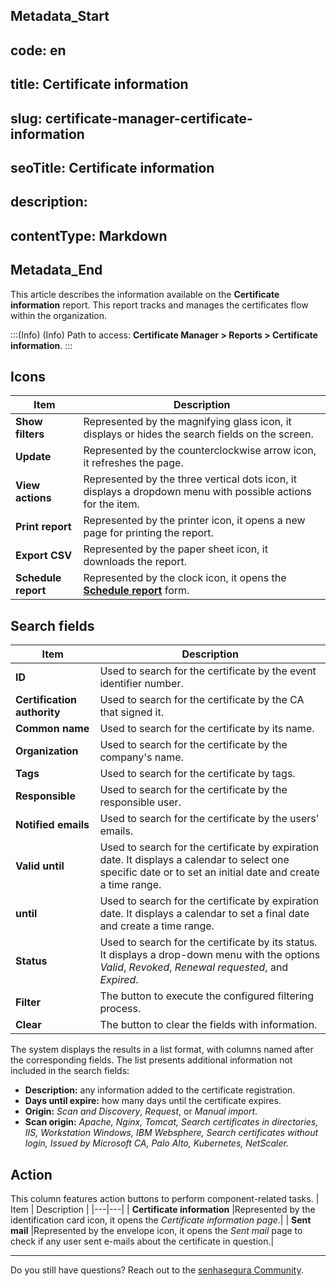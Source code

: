 ## Metadata_Start 
## code: en
## title: Certificate information 
## slug: certificate-manager-certificate-information 
## seoTitle: Certificate information 
## description:  
## contentType: Markdown 
## Metadata_End
This article describes the information available on the **Certificate information** report. This report tracks and manages the certificates flow within the organization. 

:::(Info) (Info)
Path to access: **Certificate Manager > Reports > Certificate information**.
:::

## Icons
| Item | Description |
| --- | --- |
|**Show filters**|Represented by the magnifying glass icon, it displays or hides the search fields on the screen.
|**Update**|Represented by the counterclockwise arrow icon, it refreshes the page.
|**View actions**|Represented by the three vertical dots icon, it displays a dropdown menu with possible actions for the item.
|**Print report**|Represented by the printer icon, it opens a new page for printing the report.
|**Export CSV**|Represented by the paper sheet icon, it downloads the report.
|**Schedule report**|Represented by the clock icon, it opens the [**Schedule report**](/v3-32/docs/general-information-how-to-issue-download-and-schedule-device-reports) form.

##  Search fields
| Item | Description |
| --- | --- |
| **ID** |Used to search for the certificate by the event identifier number.|
| **Certification authority** |Used to search for the certificate by the CA that signed it.|
| **Common name** |Used to search for the certificate by its name.| 
| **Organization** |Used to search for the certificate by the company's name.|
| **Tags** |Used to search for the certificate by tags.|
| **Responsible** |Used to search for the certificate by the responsible user.|
| **Notified emails** |Used to search for the certificate by the users' emails.|
|**Valid until** |Used to search for the certificate by expiration date. It displays a calendar to select one specific date or to set an initial date and create a time range.|
| **until** |Used to search for the certificate by expiration date. It displays a calendar to set a final date and create a time range.|
|**Status**|Used to search for the certificate by its status. It displays a drop-down menu with the options *Valid*, *Revoked*, *Renewal requested*, and *Expired*. 
|**Filter**|The button to execute the configured filtering process.
|**Clear**|The button to clear the fields with information.

The system displays the results in a list format, with columns named after the corresponding fields. The list presents additional information not included in the search fields:

* **Description:** any information added to the certificate registration.
* **Days until expire:** how many days until the certificate expires.
* **Origin:** *Scan and Discovery*, *Request*, or *Manual import*.
* **Scan origin:** *Apache, Nginx, Tomcat, Search certificates in directories, IIS, Workstation Windows, IBM Websphere, Search certificates without login, Issued by Microsoft CA, Palo Alto, Kubernetes, NetScaler.*

##  Action
This column features action buttons to perform component-related tasks.
| Item | Description |
|---|---|
| **Certificate information** |Represented by the identification card icon, it opens the *Certificate information page*.|
| **Sent mail** |Represented by the envelope icon, it opens the *Sent mail* page to check if any user sent e-mails about the certificate in question.|
***
Do you still have questions? Reach out to the [senhasegura Community](https://community.senhasegura.io/).
